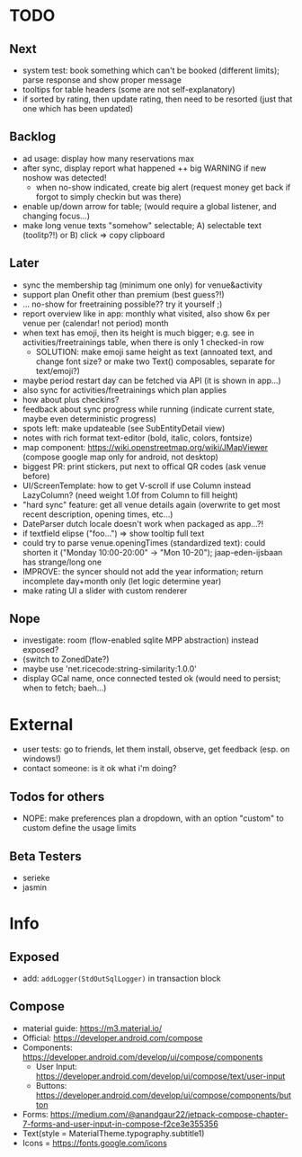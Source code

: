 # TODO

## Next

* system test: book something which can't be booked (different limits); parse response and show proper message
* tooltips for table headers (some are not self-explanatory)
* if sorted by rating, then update rating, then need to be resorted (just that one which has been updated)

## Backlog

* ad usage: display how many reservations max
* after sync, display report what happened ++ big WARNING if new noshow was detected!
    * when no-show indicated, create big alert (request money get back if forgot to simply checkin but was there)
* enable up/down arrow for table; (would require a global listener, and changing focus...)
* make long venue texts "somehow" selectable; A) selectable text (toolitp?!) or B) click => copy clipboard

## Later

* sync the membership tag (minimum one only) for venue&activity
* support plan Onefit other than premium (best guess?!)
* ... no-show for freetraining possible?? try it yourself ;)
* report overview like in app: monthly what visited, also show 6x per venue per (calendar! not period) month
* when text has emoji, then its height is much bigger; e.g. see in activities/freetrainings table, when there is only 1
  checked-in row
    * SOLUTION: make emoji same height as text (annoated text, and change font size? or make two Text() composables,
      separate for text/emoji?)
* maybe period restart day can be fetched via API (it is shown in app...)
* also sync for activities/freetrainings which plan applies
* how about plus checkins?
* feedback about sync progress while running (indicate current state, maybe even deterministic progress)
* spots left: make updateable (see SubEntityDetail view)
* notes with rich format text-editor (bold, italic, colors, fontsize)
* map component: https://wiki.openstreetmap.org/wiki/JMapViewer (compose google map only for android, not desktop)
* biggest PR: print stickers, put next to offical QR codes (ask venue before)
* UI/ScreenTemplate: how to get V-scroll if use Column instead LazyColumn? (need weight 1.0f from Column to fill height)
* "hard sync" feature: get all venue details again (overwrite to get most recent description, opening times, etc...)
* DateParser dutch locale doesn't work when packaged as app...?!
* if textfield elipse ("foo...") => show tooltip full text
* could try to parse venue.openingTimes (standardized text): could shorten it ("Monday 10:00-20:00" -> "Mon 10-20");
  jaap-eden-ijsbaan has strange/long one
* IMPROVE: the syncer should not add the year information; return incomplete day+month only (let logic determine year)
* make rating UI a slider with custom renderer

## Nope

* investigate: room (flow-enabled sqlite MPP abstraction) instead exposed?
* (switch to ZonedDate?)
* maybe use 'net.ricecode:string-similarity:1.0.0'
* display GCal name, once connected tested ok (would need to persist; when to fetch; baeh...)

# External

* user tests: go to friends, let them install, observe, get feedback (esp. on windows!)
* contact someone: is it ok what i'm doing?

## Todos for others

* NOPE: make preferences plan a dropdown, with an option "custom" to custom define the usage limits

## Beta Testers

* serieke
* jasmin

# Info

## Exposed

* add: `addLogger(StdOutSqlLogger)` in transaction block

## Compose

* material guide: https://m3.material.io/
* Official: https://developer.android.com/compose
* Components: https://developer.android.com/develop/ui/compose/components
    * User Input: https://developer.android.com/develop/ui/compose/text/user-input
    * Buttons: https://developer.android.com/develop/ui/compose/components/button
* Forms: https://medium.com/@anandgaur22/jetpack-compose-chapter-7-forms-and-user-input-in-compose-f2ce3e355356
* Text(style = MaterialTheme.typography.subtitle1)
* Icons = https://fonts.google.com/icons
